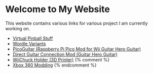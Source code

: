 # Welcome to My Website

This website contains various links for various project I am currently working on.

* [Virtual Pinball Stuff](vpinball)
* [Wordle Variants](wordle-variants)
* [PicoGuitar (Raspberry Pi Pico Mod for Wii Guitar Hero Guitar)](https://github.com/4ntsu/PicoGuitar)
* [Direct Guitar Connection Mod (Guitar Hero Guitar)](https://sanjay900.github.io/guitar-configurator/guides/direct.html)
* [WiiChuck Holder (3D Printer)](https://www.thingiverse.com/thing:951963)
{% comment %}
* [Xbox 360 Modding](xbox360Modding)
{% endcomment %}
